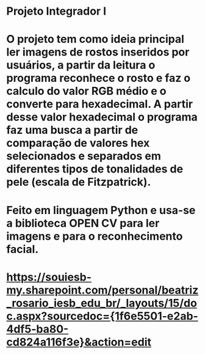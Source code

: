 # Projeto Integrador I
# O projeto tem como ideia principal ler imagens de rostos inseridos por usuários, a partir da leitura o programa reconhece o rosto e faz o calculo do valor RGB médio e o converte para hexadecimal. A partir desse valor hexadecimal o programa faz uma busca a partir de comparação de valores hex selecionados e separados em diferentes tipos de tonalidades de pele (escala de Fitzpatrick).
# Feito em linguagem Python e usa-se a biblioteca OPEN CV para ler imagens e para o reconhecimento facial.
# https://souiesb-my.sharepoint.com/personal/beatriz_rosario_iesb_edu_br/_layouts/15/doc.aspx?sourcedoc={1f6e5501-e2ab-4df5-ba80-cd824a116f3e}&action=edit
